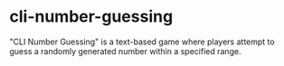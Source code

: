 # cli-number-guessing
"CLI Number Guessing" is a text-based game where players attempt to guess a randomly generated number within a specified range.
